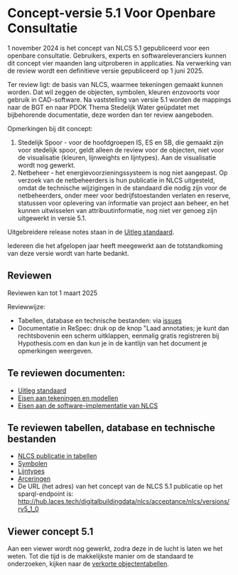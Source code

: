 # Concept-versie 5.1 Voor Openbare Consultatie

1 november 2024 is het concept van NLCS 5.1 gepubliceerd voor een openbare consultatie. Gebruikers, experts en softwareleveranciers kunnen dit concept vier maanden lang uitproberen in applicaties. Na verwerking van de review wordt een definitieve versie gepubliceerd op 1 juni 2025. 

Ter review ligt: de basis van NLCS, waarmee tekeningen gemaakt kunnen worden. Dat wil zeggen de objecten, symbolen, kleuren enzovoorts voor gebruik in CAD-software. 
Na vaststelling van versie 5.1 worden de mappings naar de BGT en naar PDOK Thema Stedelijk Water geüpdatet met bijbehorende documentatie, deze worden dan ter review aangeboden. 

Opmerkingen bij dit concept:

1. Stedelijk Spoor - voor de hoofdgroepen IS, ES en SB, die gemaakt zijn voor stedelijk spoor, geldt alleen de review voor de objecten, niet voor de visualisatie (kleuren, lijnweights en lijntypes). Aan de visualisatie wordt nog gewerkt. 
2. Netbeheer - het energievoorzieningssysteem is nog niet aangepast. Op verzoek van de netbeheerders is hun publicatie in NLCS uitgesteld, omdat de technische wijzigingen in de standaard die nodig zijn voor de netbeheerders, onder meer voor bedrijfstoestanden verlaten en reserve, statussen voor oplevering van informatie van project aan beheer, en het kunnen uitwisselen van attribuutinformatie, nog niet ver genoeg zijn uitgewerkt in versie 5.1.

Uitgebreidere release notes staan in de [Uitleg standaard](https://nl-digigo.github.io/NLCS/functionalspecification/reviewversies/CR-NLCS_functionalspecification-20241017.html).

Iedereen die het afgelopen jaar heeft meegewerkt aan de totstandkoming van deze versie wordt van harte bedankt.

## Reviewen

Reviewen kan tot 1 maart 2025

Reviewwijze:
* Tabellen, database en technische bestanden: via [issues](https://github.com/nl-digigo/NLCS/issues)
* Documentatie in ReSpec: druk op de knop "Laad annotaties; je kunt dan rechtsbovenin een scherm uitklappen, eenmalig gratis registreren bij Hypothesis.com en dan kun je in de kantlijn van het document je opmerkingen weergeven.


## Te reviewen documenten:
* [Uitleg standaard](https://nl-digigo.github.io/NLCS/functionalspecification/reviewversies/CR-NLCS_functionalspecification-20241017.html)
* [Eisen aan tekeningen en modellen](https://nl-digigo.github.io/NLCS/requirementscadmodels/reviewversies/CR-NLCS_requirementscadmodels-20241017.html) 
* [Eisen aan de software-implementatie van NLCS](https://nl-digigo.github.io/NLCS/requirementssoftware/ontwikkeling/reviewversies/CR-NLCS_requirementssoftware_ontwikkeling-20241017.html)


## Te reviewen tabellen, database en technische bestanden
* [NLCS publicatie in tabellen](https://github.com/nl-digigo/NLCS/tree/main/tabellen/concept/5.1)
* [Symbolen](https://github.com/nl-digigo/NLCS/tree/main/symbolen/concept/5.1)
* [Lijntypes](https://github.com/nl-digigo/NLCS/tree/main/lijntypes/concept/5.1)
* [Arceringen](https://github.com/nl-digigo/NLCS/tree/main/arceringen/concept/5.1)
* De URL (het adres) van het concept van de NLCS 5.1 publicatie op het sparql-endpoint is: http://hub.laces.tech/digitalbuildingdata/nlcs/acceptance/nlcs/versions/rv5_1_0 


## Viewer concept 5.1

Aan een viewer wordt nog gewerkt, zodra deze in de lucht is laten we het weten. Tot die tijd is de makkelijkste manier om de standaard te onderzoeken, kijken naar de [verkorte objectentabellen](https://github.com/nl-digigo/NLCS/tree/main/tabellen/concept/5.1/objectentabellen-verkort).




